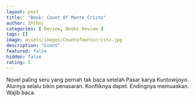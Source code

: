 ```yaml
---
layout: post
title:  "Book: Count Of Monte Cristo"
author: Shlhnj
categories: [ Review, Books Review ]
tags: []
image: assets/images/Countofmontecristo.jpg
description: "Count"
featured: false
hidden: false
rating: 5
---
```



Novel paling seru yang pernah tak baca setelah Pasar karya Kuntowijoyo. Alurnya selalu bikin penasaran. Konfliknya dapet. Endingnya memuaskan. Wajib baca.
